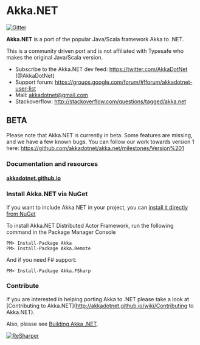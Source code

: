 # Akka.NET

[![Gitter](https://badges.gitter.im/Join%20Chat.svg)](https://gitter.im/akkadotnet/akka.net?utm_source=badge&utm_medium=badge&utm_campaign=pr-badge&utm_content=badge)

**Akka.NET** is a port of the popular Java/Scala framework Akka to .NET.

This is a community driven port and is not affiliated with Typesafe who makes the original Java/Scala version.

* Subscribe to the Akka.NET dev feed: https://twitter.com/AkkaDotNet  (@AkkaDotNet)
* Support forum: https://groups.google.com/forum/#!forum/akkadotnet-user-list
* Mail: akkadotnet@gmail.com
* Stackoverflow: http://stackoverflow.com/questions/tagged/akka.net

## BETA
Please note that Akka.NET is currently in beta. Some features are missing, and we have a few known bugs.
You can follow our work towards version 1 here: https://github.com/akkadotnet/akka.net/milestones/Version%201

### Documentation and resources

#### [akkadotnet.github.io](http://akkadotnet.github.io)


### Install Akka.NET via NuGet

If you want to include Akka.NET in your project, you can [install it directly from NuGet](https://www.nuget.org/packages/Akka)

To install Akka.NET Distributed Actor Framework, run the following command in the Package Manager Console

```
PM> Install-Package Akka
PM> Install-Package Akka.Remote
```

And if you need F# support:

```
PM> Install-Package Akka.FSharp
```

### Contribute
If you are interested in helping porting Akka to .NET please take a look at [Contributing to Akka.NET](http://akkadotnet.github.io/wiki/Contributing to Akka.NET).

Also, please see [Building Akka .NET](https://github.com/akkadotnet/akka.net/wiki/Building-and-Distributing-Pigeon).

<a href="http://www.jetbrains.com/resharper"><img src="http://i61.tinypic.com/15qvwj7.jpg" alt="ReSharper" title="ReSharper"></a>
